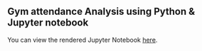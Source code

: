 ## Gym attendance Analysis using Python & Jupyter notebook

You can view the rendered Jupyter Notebook [here]().
